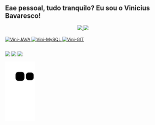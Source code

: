 ## Eae pessoal, tudo tranquilo? Eu sou o Vinicius Bavaresco!
<div align="center">
  <a href="https://github.com/ViniBavaresco">
  <img height="140em" src="https://github-readme-stats.vercel.app/api?username=ViniBavaresco&show_icons=true&theme=dark&include_all_commits=true&count_private=true"/>
  <img height="140em" src="https://github-readme-stats.vercel.app/api/top-langs/?username=ViniBavaresco&layout=compact&langs_count=7&theme=dark"/>
</div>
<div style="display: inline_block"><br>
  <img align="center" alt="Vini-JAVA" height="40" width="50" src="https://cdn.jsdelivr.net/gh/devicons/devicon/icons/java/java-original-wordmark.svg" />
  <img align="center" alt="Vini-MySQL" height="40" width="50" src="https://cdn.jsdelivr.net/gh/devicons/devicon/icons/mysql/mysql-original-wordmark.svg" />
  <img align="center" alt="Vini-GIT" height="40" width="50" src="https://cdn.jsdelivr.net/gh/devicons/devicon/icons/git/git-original.svg" />

</div>


  
  ##
 
<div> 
 <a href="https://discord.gg/pDbY76q8Qf" target="_blank"><img src="https://img.shields.io/badge/Discord-7289DA?style=for-the-badge&logo=discord&logoColor=white" target="_blank"></a> 
  <a href = "mailto:contatorafaballerini@gmail.com"><img src="https://img.shields.io/badge/-Gmail-%23333?style=for-the-badge&logo=gmail&logoColor=white" target="_blank"></a>
  <a href="https://www.linkedin.com/in/rafaella-ballerini-45875016a" target="_blank"><img src="https://img.shields.io/badge/-LinkedIn-%230077B5?style=for-the-badge&logo=linkedin&logoColor=white" target="_blank"></a> 
 
  ![Snake animation](https://github.com/rafaballerini/rafaballerini/blob/output/github-contribution-grid-snake.svg)
 
</div>
